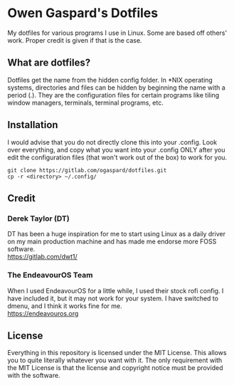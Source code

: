 # Owen Gaspard's Dotfiles

My dotfiles for various programs I use in Linux.  Some are based off others' work.  Proper credit is given if that is the case.

## What are dotfiles?
Dotfiles get the name from the hidden config folder.  In *NIX operating systems, directories and files can be hidden by beginning the name with a period (.).  They are the configuration files for certain programs like tiling window managers, terminals, terminal programs, etc.

## Installation
I would advise that you do not directly clone this into your .config.  Look over everything, and copy what you want into your .config ONLY after you edit the configuration files (that won't work out of the box) to work for you.
```
git clone https://gitlab.com/ogaspard/dotfiles.git
cp -r <directory> ~/.config/
```

## Credit
### Derek Taylor (DT) <br>
DT has been a huge inspiration for me to  start using Linux as a daily driver on my main  production machine and has made me endorse more FOSS software. <br>
https://gitlab.com/dwt1/ <br>
### The EndeavourOS Team <br>
When I used EndeavourOS for a little while, I used their stock rofi config.  I have included it, but it may not work for your system.  I have switched to dmenu, and I think it works fine for me. <br>
https://endeavouros.org
## License
Everything in this repository is licensed under the MIT License. This allows you to quite literally whatever you want with it. The only requirement with the MIT License is that the license and copyright notice must be provided with the software.
